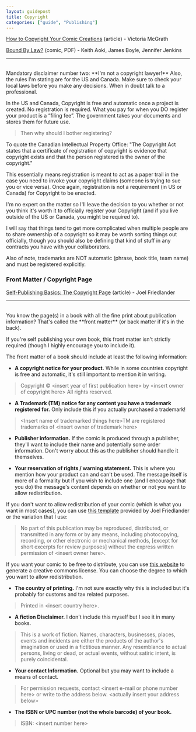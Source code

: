 ```yaml
---
layout: guidepost
title: Copyright
categories: ["guide", "Publishing"]
---
```


[How to Copyright Your Comic Creations](http://info.legalzoom.com/copyright-comic-creations-27168.html) (article) - Victoria McGrath

[Bound By Law?](http://www.thepublicdomain.org/wp-content/uploads/2009/04/bound-by-law-duke-edition.pdf) (comic, PDF) - Keith Aoki, James Boyle, Jennifer Jenkins

<hr><br>
Mandatory disclaimer number two: **I'm not a copyright lawyer!** Also, the rules I'm stating are for the US and Canada. Make sure to check your local laws before you make any decisions. When in doubt talk to a professional.

In the US and Canada, Copyright is free and automatic once a project is created. No registration is required. What you pay for when you DO register your product is a “filing fee”. The government takes your documents and stores them for future use.

> Then why should I bother registering?

To quote the Canadian Intellectual Property Office: "The Copyright Act states that a certificate of registration of copyright is evidence that copyright exists and that the person registered is the owner of the copyright."

This essentially means registration is meant to act as a paper trail in the case you need to invoke your copyright claims (someone is trying to sue you or vice versa). Once again, registration is not a requirement (in US or Canada) for Copyright to be enacted.

I'm no expert on the matter so I'll leave the decision to you whether or not you think it's worth it to officially register your Copyright (and if you live outside of the US or Canada, you might be required to).

I will say that things tend to get more complicated when multiple people are to share ownership of a copyright so it may be worth sorting things out officially, though you should also be defining that kind of stuff in any contracts you have with your collaborators.

Also of note, trademarks are NOT automatic (phrase, book title, team name) and must be registered explicitly.

### Front Matter / Copyright Page

[Self-Publishing Basics: The Copyright Page](https://www.thebookdesigner.com/2009/10/self-publishing-basics-the-copyright-page/) (article) - Joel Friedlander

<hr><br>
You know the page(s) in a book with all the fine print about publication information? That's called the **front matter** (or back matter if it's in the back).

If you're self publishing your own book, this front matter isn't strictly required (though I highly encourage you to include it).

The front matter of a book should include at least the following information:

- **A copyright notice for your product.** While in some countries copyright is free and automatic, it's still important to mention it in writing.

> Copyright © \<insert year of first publication here\> by \<insert owner of copyright here\> All rights reserved.

- **A Trademark (TM) notice for any content you have a trademark registered for.** Only include this if you actually purchased a trademark!

> \<Insert name of trademarked things here\>TM are registered trademarks of \<insert owner of trademark here\>

- **Publisher information.** If the comic is produced through a publisher, they'll want to include their name and potentially some order information. Don't worry about this as the publisher should handle it themselves.

- **Your reservation of rights / warning statement.** This is where you mention how your product can and can't be used. The message itself is more of a formality but if you wish to include one (and I encourage that you do) the message's content depends on whether or not you want to allow redistribution.

If you don't want to allow redistribution of your comic (which is what you want in most cases), you can use [this template](https://www.thebookdesigner.com/2010/01/copyright-page-samples-you-can-copy-and-paste-into-your-book/) provided by Joel Friedlander or the variation that I use:

> No part of this publication may be reproduced, distributed, or transmitted in any form or by any means, including photocopying, recording, or other electronic or mechanical methods, [except for short excerpts for review purposes] without the express written permission of \<insert owner here\>.

If you want your comic to be free to distribute, you can use [this website](https://creativecommons.org/choose/) to generate a creative commons license. You can choose the degree to which you want to allow redistribution.

- **The country of printing.** I'm not sure exactly why this is included but it's probably for customs and tax related purposes.

> Printed in \<insert country here\>.

- **A fiction Disclaimer.** I don't include this myself but I see it in many books.

> This is a work of fiction. Names, characters, businesses, places, events and incidents are either the products of the author's imagination or used in a fictitious manner. Any resemblance to actual persons, living or dead, or actual events, without satiric intent, is purely coincidental.

- **Your contact Information.** Optional but you may want to include a means of contact.


> For permission requests, contact \<insert e-mail or phone number here\> or write to the address below. \<actually insert your address below\>

- **The ISBN or UPC number (not the whole barcode) of your book.**

> ISBN: \<insert number here\>
